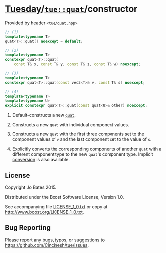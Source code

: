 [Tuesday](../../../README.md)/[`tue::quat`](../../headers/quat.md)/constructor
==============================================================================
Provided by header [`<tue/quat.hpp>`](../../headers/quat.md)

```c++
// (1)
template<typename T>
quat<T>::quat() noexcept = default;

// (2)
template<typename T>
constexpr quat<T>::quat(
    const T& x, const T& y, const T& z, const T& w) noexcept;

// (3)
template<typename T>
constexpr quat<T>::quat(const vec3<T>& v, const T& s) noexcept;

// (4)
template<typename T>
template<typename U>
explicit constexpr quat<T>::quat(const quat<U>& other) noexcept;
```

1. Default-constructs a new [`quat`](../../headers/quat.md).

2. Constructs a new `quat` with individual component values.

3. Constructs a new `quat` with the first three components set to the component
   values of `v` and the last component set to the value of `s`.

4. Explicitly converts the corresponding components of another `quat` with a
   different component type to the new `quat`'s component type. Implicit
   [conversion](conversion.md) is also available.

License
-------
Copyright Jo Bates 2015.

Distributed under the Boost Software License, Version 1.0.

See accompanying file [LICENSE_1_0.txt](../../../LICENSE_1_0.txt) or copy at
http://www.boost.org/LICENSE_1_0.txt.

Bug Reporting
-------------
Please report any bugs, typos, or suggestions to
https://github.com/Cincinesh/tue/issues.
